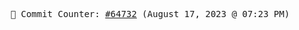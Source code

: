 <p align="center">
    <samp>
        📮 Commit Counter: <a href="https://github.com/Javascript-void0/Javascript-void0/commits/main">#64732</a> (August 17, 2023 @ 07:23 PM)
    </samp>
</p>